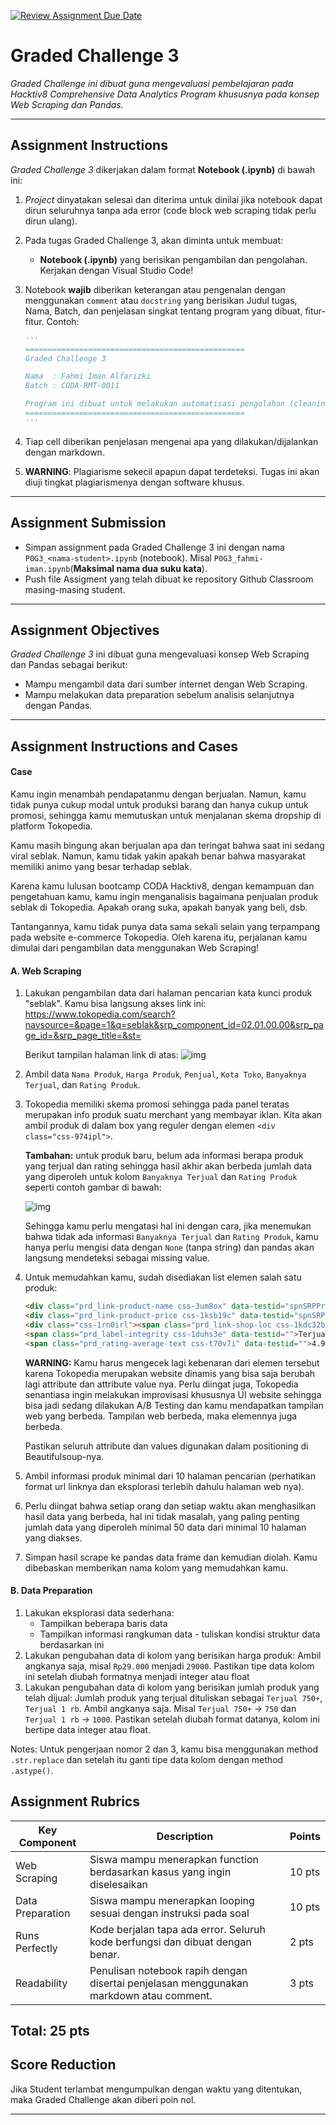 [![Review Assignment Due Date](https://classroom.github.com/assets/deadline-readme-button-22041afd0340ce965d47ae6ef1cefeee28c7c493a6346c4f15d667ab976d596c.svg)](https://classroom.github.com/a/_CBw5qWL)
# Graded Challenge 3

_Graded Challenge ini dibuat guna mengevaluasi pembelajaran pada Hacktiv8 Comprehensive Data Analytics Program khususnya pada konsep Web Scraping dan Pandas._

---

## Assignment Instructions

*Graded Challenge 3* dikerjakan dalam format **Notebook (.ipynb)**  di bawah ini:

1. *Project* dinyatakan selesai dan diterima untuk dinilai jika notebook dapat dirun seluruhnya tanpa ada error (code block web scraping tidak perlu dirun ulang).

2. Pada tugas Graded Challenge 3, akan diminta untuk membuat:
   -  **Notebook (.ipynb)** yang berisikan pengambilan dan pengolahan. Kerjakan dengan Visual Studio Code!

3. Notebook **wajib** diberikan keterangan atau pengenalan dengan menggunakan `comment` atau `docstring` yang berisikan Judul tugas, Nama, Batch, dan penjelasan singkat tentang program yang dibuat, fitur-fitur. Contoh:
    ```py
    '''
    =================================================
    Graded Challenge 3

    Nama  : Fahmi Iman Alfarizki
    Batch : CODA-RMT-0011

    Program ini dibuat untuk melakukan automatisasi pengolahan (cleaning) data text yang berguna untuk pemodelan model analisa sentimen.
    =================================================
    '''
    ```
5. Tiap cell diberikan penjelasan mengenai apa yang dilakukan/dijalankan dengan markdown.

6. **WARNING**: Plagiarisme sekecil apapun dapat terdeteksi. Tugas ini akan diuji tingkat plagiarismenya dengan software khusus.

---

## Assignment Submission

- Simpan assignment pada Graded Challenge 3 ini dengan nama `P0G3_<nama-student>.ipynb` (notebook). Misal `P0G3_fahmi-iman.ipynb`(**Maksimal nama dua suku kata**).
- Push file Assigment yang telah dibuat ke repository Github Classroom masing-masing student.

---

## Assignment Objectives

*Graded Challenge 3* ini dibuat guna mengevaluasi konsep Web Scraping dan Pandas sebagai berikut:

- Mampu mengambil data dari sumber internet dengan Web Scraping.
- Mampu melakukan data preparation sebelum analisis selanjutnya dengan Pandas.

---

## Assignment Instructions and Cases

#### Case
Kamu ingin menambah pendapatanmu dengan berjualan. Namun, kamu tidak punya cukup modal untuk produksi barang dan hanya cukup untuk promosi, sehingga kamu memutuskan untuk menjalanan skema dropship di platform Tokopedia.

Kamu masih bingung akan berjualan apa dan teringat bahwa saat ini sedang viral seblak. Namun, kamu tidak yakin apakah benar bahwa masyarakat memiliki animo yang besar terhadap seblak.

Karena kamu lulusan bootcamp CODA Hacktiv8, dengan kemampuan dan pengetahuan kamu, kamu ingin menganalisis bagaimana penjualan produk seblak di Tokopedia. Apakah orang suka, apakah banyak yang beli, dsb.

Tantangannya, kamu tidak punya data sama sekali selain yang terpampang pada website e-commerce Tokopedia. Oleh karena itu, perjalanan kamu dimulai dari pengambilan data menggunakan Web Scraping!

#### A. Web Scraping
1. Lakukan pengambilan data dari halaman pencarian kata kunci produk "seblak". Kamu bisa langsung akses link ini:
   https://www.tokopedia.com/search?navsource=&page=1&q=seblak&srp_component_id=02.01.00.00&srp_page_id=&srp_page_title=&st=
  
   Berikut tampilan halaman link di atas:
   ![img](https://github.com/FTDS-learning-materials/phase-0/blob/main/img/p0gc3_1.png?raw=true)

2. Ambil data `Nama Produk`, `Harga Produk`, `Penjual`, `Kota Toko`, `Banyaknya Terjual`, dan `Rating Produk`.

3. Tokopedia memiliki skema promosi sehingga pada panel teratas merupakan info produk suatu merchant yang membayar iklan. Kita akan ambil produk di dalam box yang reguler dengan elemen `<div class="css-974ipl">`.

   **Tambahan:** untuk produk baru, belum ada informasi berapa produk yang terjual dan rating sehingga hasil akhir akan berbeda jumlah data yang diperoleh untuk kolom `Banyaknya Terjual` dan `Rating Produk` seperti contoh gambar di bawah:

   ![img](https://github.com/FTDS-learning-materials/phase-0/blob/main/img/p0gc3_2.png?raw=true)

   Sehingga kamu perlu mengatasi hal ini dengan cara, jika menemukan bahwa tidak ada informasi `Banyaknya Terjual` dan `Rating Produk`, kamu hanya perlu mengisi data dengan `None` (tanpa string) dan pandas akan langsung mendeteksi sebagai missing value.

4. Untuk memudahkan kamu, sudah disediakan list elemen salah satu produk:
   ```html
   <div class="prd_link-product-name css-3um8ox" data-testid="spnSRPProdName">SEBLAK JUARA INSTAN MASAK BASAH ASLI BANDUNG ENAK MANTAP</div>
   <div class="prd_link-product-price css-1ksb19c" data-testid="spnSRPProdPrice">Rp22.000</div>
   <div class="css-1rn0irl"><span class="prd_link-shop-loc css-1kdc32b flip" data-testid="spnSRPProdTabShopLoc">Bandung</span><span class="prd_link-shop-name css-1kdc32b flip" data-testid="">Rasa Juara Indonesia</span></div>
   <span class="prd_label-integrity css-1duhs3e" data-testid="">Terjual 750+</span>
   <span class="prd_rating-average-text css-t70v7i" data-testid="">4.9</span>
   ```
  
   **WARNING:** Kamu harus mengecek lagi kebenaran dari elemen tersebut karena Tokopedia merupakan website dinamis yang bisa saja berubah lagi attribute dan attribute value nya. Perlu diingat juga, Tokopedia senantiasa ingin melakukan improvisasi khususnya UI website sehingga bisa jadi sedang dilakukan A/B Testing dan kamu mendapatkan tampilan web yang berbeda. Tampilan web berbeda, maka elemennya juga berbeda.

   Pastikan seluruh attribute dan values digunakan dalam positioning di Beautifulsoup-nya.

5. Ambil informasi produk minimal dari 10 halaman pencarian (perhatikan format url linknya dan eksplorasi terlebih dahulu halaman web nya).

6. Perlu diingat bahwa setiap orang dan setiap waktu akan menghasilkan hasil data yang berbeda, hal ini tidak masalah, yang paling penting jumlah data yang diperoleh minimal 50 data dari minimal 10 halaman yang diakses.

7. Simpan hasil scrape ke pandas data frame dan kemudian diolah. Kamu dibebaskan memberikan nama kolom yang memudahkan kamu.

#### B. Data Preparation

1. Lakukan eksplorasi data sederhana:
   - Tampilkan beberapa baris data
   - Tampilkan informasi rangkuman data - tuliskan kondisi struktur data berdasarkan ini
2. Lakukan pengubahan data di kolom  yang berisikan harga produk:
   Ambil angkanya saja, misal `Rp29.000` menjadi `29000`. Pastikan tipe data kolom ini setelah diubah formatnya menjadi integer atau float
3. Lakukan pengubahan data di kolom yang berisikan jumlah produk yang telah dijual:
   Jumlah produk yang terjual dituliskan sebagai `Terjual 750+`, `Terjual 1 rb`. Ambil angkanya saja. Misal `Terjual 750+` -> `750` dan `Terjual 1 rb` -> `1000`. Pastikan setelah diubah format datanya, kolom ini bertipe data integer atau float.

Notes: Untuk pengerjaan nomor 2 dan 3, kamu bisa menggunakan method `.str.replace` dan setelah itu ganti tipe data kolom dengan method `.astype()`.

## Assignment Rubrics

|**Key Component**|**Description**|**Points**|
|---|---|---|
|Web Scraping|Siswa mampu menerapkan function berdasarkan kasus yang ingin diselesaikan|10 pts|
|Data Preparation|Siswa mampu menerapkan looping sesuai dengan instruksi pada soal|10 pts|
|Runs Perfectly|Kode berjalan tapa ada error. Seluruh kode berfungsi dan dibuat dengan benar.|2 pts|
|Readability|Penulisan notebook rapih dengan disertai penjelasan menggunakan markdown atau comment.|3 pts|

Total: 25 pts
---
## Score Reduction

Jika Student terlambat mengumpulkan dengan waktu yang ditentukan, maka Graded Challenge akan diberi poin nol.

---
